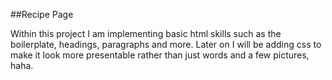 ##Recipe Page 

Within this project I am implementing basic 
html skills such as the boilerplate, headings, paragraphs and more. 
Later on I will be adding css to make it look more presentable rather than
just words and a few pictures, haha. 

